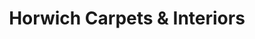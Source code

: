 ---
title: "Horwich Carpets & Interiors"
url: /bolton/horwich-carpets-und-interiors/
shop: Teppiche
---